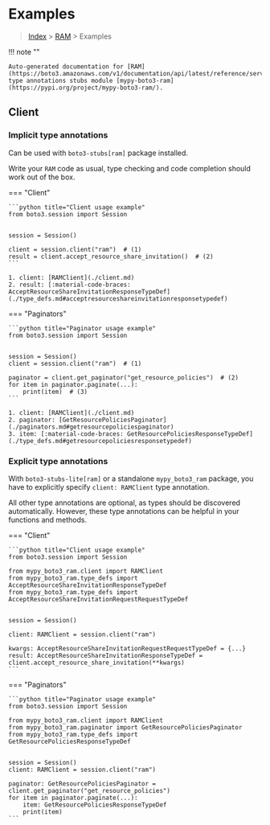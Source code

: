 # Examples

> [Index](../README.md) > [RAM](./README.md) > Examples

!!! note ""

    Auto-generated documentation for [RAM](https://boto3.amazonaws.com/v1/documentation/api/latest/reference/services/ram.html#RAM)
    type annotations stubs module [mypy-boto3-ram](https://pypi.org/project/mypy-boto3-ram/).

## Client

### Implicit type annotations

Can be used with `boto3-stubs[ram]` package installed.

Write your `RAM` code as usual,
type checking and code completion should work out of the box.


=== "Client"

    ```python title="Client usage example"
    from boto3.session import Session


    session = Session()

    client = session.client("ram")  # (1)
    result = client.accept_resource_share_invitation()  # (2)
    ```

    1. client: [RAMClient](./client.md)
    2. result: [:material-code-braces: AcceptResourceShareInvitationResponseTypeDef](./type_defs.md#acceptresourceshareinvitationresponsetypedef) 



=== "Paginators"

    ```python title="Paginator usage example"
    from boto3.session import Session


    session = Session()
    client = session.client("ram")  # (1)

    paginator = client.get_paginator("get_resource_policies")  # (2)
    for item in paginator.paginate(...):
        print(item)  # (3)
    ```

    1. client: [RAMClient](./client.md)
    2. paginator: [GetResourcePoliciesPaginator](./paginators.md#getresourcepoliciespaginator)
    3. item: [:material-code-braces: GetResourcePoliciesResponseTypeDef](./type_defs.md#getresourcepoliciesresponsetypedef) 




### Explicit type annotations

With `boto3-stubs-lite[ram]`
or a standalone `mypy_boto3_ram` package, you have to explicitly specify `client: RAMClient` type annotation.

All other type annotations are optional, as types should be discovered automatically.
However, these type annotations can be helpful in your functions and methods.


=== "Client"

    ```python title="Client usage example"
    from boto3.session import Session

    from mypy_boto3_ram.client import RAMClient
    from mypy_boto3_ram.type_defs import AcceptResourceShareInvitationResponseTypeDef
    from mypy_boto3_ram.type_defs import AcceptResourceShareInvitationRequestRequestTypeDef


    session = Session()

    client: RAMClient = session.client("ram")

    kwargs: AcceptResourceShareInvitationRequestRequestTypeDef = {...}
    result: AcceptResourceShareInvitationResponseTypeDef = client.accept_resource_share_invitation(**kwargs)
    ```



=== "Paginators"

    ```python title="Paginator usage example"
    from boto3.session import Session

    from mypy_boto3_ram.client import RAMClient
    from mypy_boto3_ram.paginator import GetResourcePoliciesPaginator
    from mypy_boto3_ram.type_defs import GetResourcePoliciesResponseTypeDef


    session = Session()
    client: RAMClient = session.client("ram")

    paginator: GetResourcePoliciesPaginator = client.get_paginator("get_resource_policies")
    for item in paginator.paginate(...):
        item: GetResourcePoliciesResponseTypeDef
        print(item)
    ```




